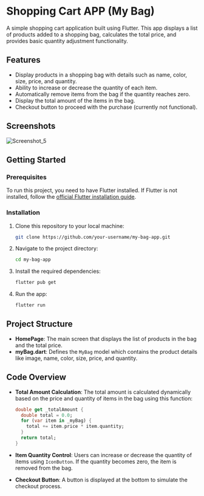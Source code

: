 # Shopping Cart APP (My Bag)

A simple shopping cart application built using Flutter. This app displays a list of products added to a shopping bag, calculates the total price, and provides basic quantity adjustment functionality.

## Features

- Display products in a shopping bag with details such as name, color, size, price, and quantity.
- Ability to increase or decrease the quantity of each item.
- Automatically remove items from the bag if the quantity reaches zero.
- Display the total amount of the items in the bag.
- Checkout button to proceed with the purchase (currently not functional).

## Screenshots
![Screenshot_5](https://github.com/user-attachments/assets/55b0008a-1d79-473c-be9b-06ccc11dc0c3)


## Getting Started

### Prerequisites

To run this project, you need to have Flutter installed. If Flutter is not installed, follow the [official Flutter installation guide](https://flutter.dev/docs/get-started/install).

### Installation

1. Clone this repository to your local machine:

    ```bash
    git clone https://github.com/your-username/my-bag-app.git
    ```

2. Navigate to the project directory:

    ```bash
    cd my-bag-app
    ```

3. Install the required dependencies:

    ```bash
    flutter pub get
    ```

4. Run the app:

    ```bash
    flutter run
    ```

## Project Structure

- **HomePage**: The main screen that displays the list of products in the bag and the total price.
- **myBag.dart**: Defines the `MyBag` model which contains the product details like image, name, color, size, price, and quantity.

## Code Overview

- **Total Amount Calculation**: The total amount is calculated dynamically based on the price and quantity of items in the bag using this function:

    ```dart
    double get _totalAmount {
      double total = 0.0;
      for (var item in _myBag) {
        total += item.price * item.quantity;
      }
      return total;
    }
    ```

- **Item Quantity Control**: Users can increase or decrease the quantity of items using `IconButton`. If the quantity becomes zero, the item is removed from the bag.

- **Checkout Button**: A button is displayed at the bottom to simulate the checkout process.







